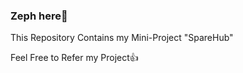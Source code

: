 
<html>
  <h3 >Zeph here👋</h3>
  <p>This Repository Contains my Mini-Project "SpareHub"</p>
  Feel Free to Refer my Project👍
</html>
